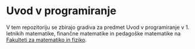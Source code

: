 Uvod v programiranje
====================

V tem repozitoriju se zbirajo gradiva za predmet Uvod v programiranje v 1. letnikih matematike, finančne matematike in pedagoške matematike na [Fakulteti za matematiko in fiziko](https://www.fmf.uni-lj.si/).